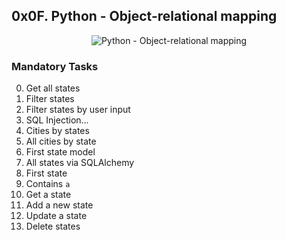 ## 0x0F. Python - Object-relational mapping

<p align="center"><img src="https://th.bing.com/th/id/OIP.q3F1D4UpBbhS-pwq_RJheAHaBj?rs=1&pid=ImgDetMain" alt="Python - Object-relational mapping" /></p>

### Mandatory Tasks
0. Get all states
1. Filter states
2. Filter states by user input
3. SQL Injection...
4. Cities by states
5. All cities by state
6. First state model
7. All states via SQLAlchemy
8. First state
9. Contains `a`
10. Get a state
11. Add a new state
12. Update a state
13. Delete states
